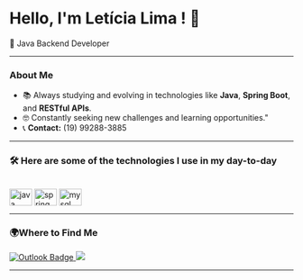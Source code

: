# Hello, I'm Letícia Lima ! 👋

🚀 Java Backend Developer

---

### About Me


- 📚 Always studying and evolving in technologies like **Java**, **Spring Boot**, and **RESTful APIs**.
- 🤓 Constantly seeking new challenges and learning opportunities."
- 📞 **Contact:** (19) 99288-3885

 
 ---

### 🛠️ Here are some of the technologies I use in my day-to-day

<div style="display: inline_block"><br/>
<img align="center" alt="java" height="30" width="40" src="https://cdn.jsdelivr.net/gh/devicons/devicon/icons/java/java-original-wordmark.svg" />
<img align="center" alt="spring" height="30" width="40" src="https://cdn.jsdelivr.net/gh/devicons/devicon/icons/spring/spring-original-wordmark.svg" />
<img align="center" alt="mysql" height="30" width="40" src="https://cdn.jsdelivr.net/gh/devicons/devicon/icons/mysql/mysql-original-wordmark.svg" />
</div>

---


### 🌍Where to Find Me

<a href="mailto:leticia.l.silva@outlook.com"><img src="https://img.shields.io/badge/Outlook-0078D4?style=for-the-badge&logo=microsoft-outlook&logoColor=white" alt="Outlook Badge">
<a href="https://www.linkedin.com/in/leticia-lima-silva-/" target="_blank"><img src="https://img.shields.io/badge/-LinkedIn-%230077B5?style=for-the-badge&logo=linkedin&logoColor=white" target="_blank"></a>

---
